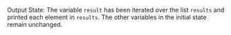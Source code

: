 Output State: The variable `result` has been iterated over the list `results` and printed each element in `results`. The other variables in the initial state remain unchanged.